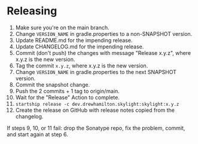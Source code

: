 # Releasing

 1. Make sure you're on the main branch.
 2. Change `VERSION_NAME` in gradle.properties to a non-SNAPSHOT version.
 3. Update README.md for the impending release.
 4. Update CHANGELOG.md for the impending release.
 5. Commit (don't push) the changes with message "Release x.y.z", where x.y.z is the new version.
 6. Tag the commit `x.y.z`, where x.y.z is the new version.
 7. Change `VERSION_NAME` in gradle.properties to the next SNAPSHOT version.
 8. Commit the snapshot change.
 9. Push the 2 commits + 1 tag to origin/main.
10. Wait for the "Release" Action to complete.
11. `startship release -c dev.drewhamilton.skylight:skylight:x.y.z`
12. Create the release on GitHub with release notes copied from the changelog.

If steps 9, 10, or 11 fail: drop the Sonatype repo, fix the problem, commit, and start again at
step 6.
